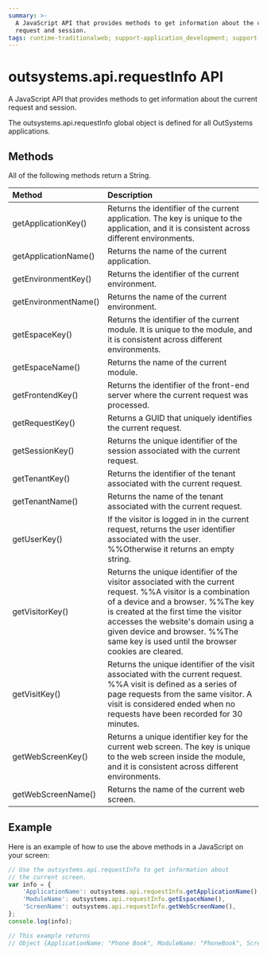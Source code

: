 ```yaml
---
summary: >-
  A JavaScript API that provides methods to get information about the current
  request and session.
tags: runtime-traditionalweb; support-application_development; support-webapps
---
```


# outsystems.api.requestInfo API

A JavaScript API that provides methods to get information about the current request and session.

The outsystems.api.requestInfo global object is defined for all OutSystems applications.

## Methods

All of the following methods return a String.

| Method | Description |
| :--- | :--- |
| getApplicationKey\(\) | Returns the identifier of the current application. The key is unique to the application, and it is consistent across different environments. |
| getApplicationName\(\) | Returns the name of the current application. |
| getEnvironmentKey\(\) | Returns the identifier of the current environment. |
| getEnvironmentName\(\) | Returns the name of the current environment. |
| getEspaceKey\(\) | Returns the identifier of the current module. It is unique to the module, and it is consistent across different environments. |
| getEspaceName\(\) | Returns the name of the current module. |
| getFrontendKey\(\) | Returns the identifier of the front-end server where the current request was processed. |
| getRequestKey\(\) | Returns a GUID that uniquely identifies the current request. |
| getSessionKey\(\) | Returns the unique identifier of the session associated with the current request. |
| getTenantKey\(\) | Returns the identifier of the tenant associated with the current request. |
| getTenantName\(\) | Returns the name of the tenant associated with the current request. |
| getUserKey\(\) | If the visitor is logged in in the current request, returns the user identifier associated with the user. %%Otherwise it returns an empty string. |
| getVisitorKey\(\) | Returns the unique identifier of the visitor associated with the current request. %%A visitor is a combination of a device and a browser. %%The key is created at the first time the visitor accesses the website's domain using a given device and browser. %%The same key is used until the browser cookies are cleared. |
| getVisitKey\(\) | Returns the unique identifier of the visit associated with the current request. %%A visit is defined as a series of page requests from the same visitor. A visit is considered ended when no requests have been recorded for 30 minutes. |
| getWebScreenKey\(\) | Returns a unique identifier key for the current web screen. The key is unique to the web screen inside the module, and it is consistent across different environments. |
| getWebScreenName\(\) | Returns the name of the current web screen. |

## Example

Here is an example of how to use the above methods in a JavaScript on your screen:

```javascript
// Use the outsystems.api.requestInfo to get information about
// the current screen.
var info = {
    'ApplicationName': outsystems.api.requestInfo.getApplicationName(),
    'ModuleName': outsystems.api.requestInfo.getEspaceName(),
    'ScreenName': outsystems.api.requestInfo.getWebScreenName(),
};
console.log(info);

// This example returns
// Object {ApplicationName: "Phone Book", ModuleName: "PhoneBook", ScreenName: "Login"}
```


